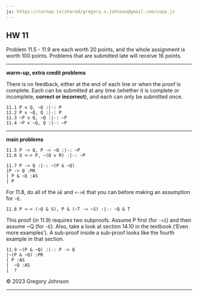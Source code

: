 ```yaml
---
js: https://carnap.io/shared/gregory.s.johnson@gmail.com/copy.js
--- 
```


## HW 11

Problem 11.5 - 11.9 are each worth 20 points, and the whole assignment is worth 100 points. Problems that are submitted late will receive 16 points.

---

**warm-up, extra credit problems**

There is no feedback, either at the end of each line or when the proof is complete. Each can be submitted at any time (whether it is complete or incomplete, **correct or incorrect**), and each can only be submitted once.

~~~{.ProofChecker .JohnsonSL options="fonts tabindent render exam" guides="fitch" feedback="none" points="1" late-credit="1"}
11.1 P v Q, ~Q :|-: P
11.2 P v ~Q, Q :|-: P
11.3 ~P v Q, ~Q :|-: ~P
11.4 ~P v ~Q, Q :|-: ~P
~~~

---

**main problems**

~~~{.ProofChecker .JohnsonSL options="fonts tabindent resize" guides="fitch" points="20" late-credit="16"}
11.5 P -> Q, P -> ~Q :|-: ~P
11.6 Q <-> P, ~(Q v R) :|-: ~P 
~~~

~~~{.ProofChecker .JohnsonSL options="fonts tabindent resize" guides="fitch" points="20" late-credit="16"}
11.7 P -> Q :|-: ~(P & ~Q)
|P -> Q :PR
| P & ~Q :AS
| P
~~~

For 11.8, do all of the `&E` and `<->E` that you can before making an assumption for `~E`.

~~~{.ProofChecker .JohnsonSL options="fonts tabindent render resize" guides="fitch" points="20" late-credit="16"}
11.8 P <-> (~Q & S), P & (~T -> ~S) :|-: ~Q & T 
~~~

This proof (in 11.9) requires two subproofs. Assume P first (for `->I`) and then assume ~Q (for `~E`). Also, take a look at section 14.10 in the textbook (&lsquo;Even more examples&rsquo;). A sub-proof inside a sub-proof looks like the fourth example in that section. 

~~~{.ProofChecker .JohnsonSL options="fonts tabindent render resize" guides="fitch" points="20" late-credit="16"}
11.9 ~(P & ~Q) :|-: P -> Q 
|~(P & ~Q) :PR
| P :AS
|  ~Q :AS
|  ?
~~~

&copy; 2023 Gregory Johnson 
 
---